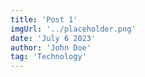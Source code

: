 ```yaml
---
title: 'Post 1'
imgUrl: '../placeholder.png'
date: 'July 6 2023'
author: 'John Doe'
tag: 'Technology'
---
```

